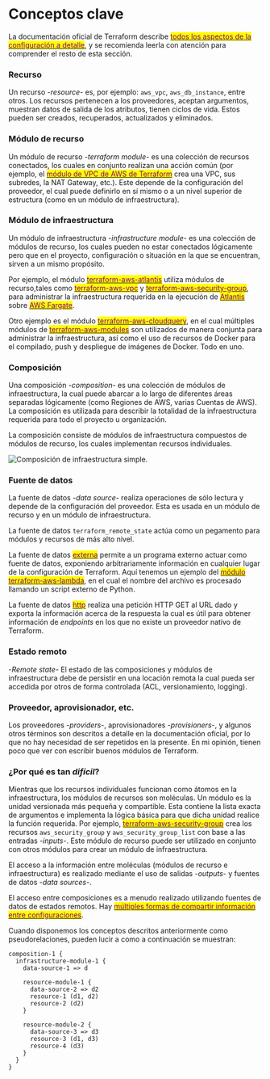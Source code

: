# Conceptos clave

La documentación oficial de Terraform describe <mark style="color:purple;"></mark> [<mark style="color:purple;">todos los aspectos de la configuración a detalle</mark>](https://www.terraform.io/language), y se recomienda leerla con atención para comprender el resto de esta sección.

### Recurso&#x20;

Un recurso -_resource_- es, por ejemplo: `aws_vpc`, `aws_db_instance`, entre otros. Los recursos pertenecen a los proveedores, aceptan argumentos, muestran datos de salida de los atributos, tienen ciclos de vida. Estos pueden ser creados, recuperados, actualizados y eliminados.

### Módulo de recurso

Un módulo de recurso -_terraform module_- es una colección de recursos conectados, los cuales en conjunto realizan una acción común (por ejemplo, el [<mark style="color:purple;">módulo de VPC de AWS de Terraform</mark>](https://github.com/terraform-aws-modules/terraform-aws-vpc/) crea una VPC, sus subredes, la NAT Gateway, etc.). Este depende de la configuración del proveedor, el cual puede definirlo en sí mismo o a un nivel superior de estructura (como en un módulo de infraestructura).

### Módulo de infraestructura

Un módulo de infraestructura -_infrastructure module_- es una colección de módulos de recurso, los cuales pueden no estar conectados lógicamente pero que en el proyecto, configuración o situación en la que se encuentran, sirven a un mismo propósito.

Por ejemplo, el módulo [<mark style="color:purple;">terraform-aws-atlantis</mark>](https://github.com/terraform-aws-modules/terraform-aws-atlantis/) utiliza módulos de recurso,tales como [<mark style="color:purple;">terraform-aws-vpc</mark>](https://github.com/terraform-aws-modules/terraform-aws-vpc/) y <mark style="color:purple;"></mark> [<mark style="color:purple;">terraform-aws-security-group</mark>](https://github.com/terraform-aws-modules/terraform-aws-security-group/), para administrar la infraestructura requerida en la ejecución de <mark style="color:purple;"></mark> [<mark style="color:purple;">Atlantis</mark>](https://www.runatlantis.io) sobre [<mark style="color:purple;">AWS Fargate</mark>](https://aws.amazon.com/es/fargate/).

Otro ejemplo es el módulo [<mark style="color:purple;">terraform-aws-cloudquery</mark>](https://github.com/cloudquery/terraform-aws-cloudquery), en el cual múltiples módulos de <mark style="color:purple;"></mark> [<mark style="color:purple;">terraform-aws-modules</mark>](https://github.com/terraform-aws-modules/) <mark style="color:purple;"></mark> son utilizados de manera conjunta para administrar la infraestructura, así como el uso de recursos de Docker para el compilado, push y despliegue de imágenes de Docker. Todo en uno.

### Composición <a href="#composicion" id="composicion"></a>

Una composición -_composition_- es una colección de módulos de infraestructura, la cual puede abarcar a lo largo de diferentes áreas separadas lógicamente (como Regiones de AWS, varias Cuentas de AWS). La composición es utilizada para describir la totalidad de la infraestructura requerida para todo el proyecto u organización.

La composición consiste de módulos de infraestructura compuestos de módulos de recurso, los cuales implementan recursos individuales.

![Composición de infraestructura simple.](https://www.terraform-best-practices.com/\~/files/v0/b/gitbook-x-prod.appspot.com/o/spaces%2Fe1Mp2scOX6OnQbifCen3%2Fuploads%2F6DQkdvTnhqwFfVx2btjq%2Fcomposition-1.png?alt=media)

### Fuente de datos&#x20;

La fuente de datos -_data source_- realiza operaciones de sólo lectura y depende de la configuración del proveedor. Esta es usada en un módulo de recurso y en un módulo de infraestructura.&#x20;

La fuente de datos `terraform_remote_state` actúa como un pegamento para módulos y recursos de más alto nivel.

La fuente de datos [<mark style="color:purple;">externa</mark>](https://registry.terraform.io/providers/hashicorp/external/latest/docs/data-sources/data\_source) permite a un programa externo actuar como fuente de datos, exponiendo arbitrariamente información en cualquier lugar de la configuración de Terraform. Aquí tenemos un ejemplo del <mark style="color:purple;"></mark> [<mark style="color:purple;">módulo terraform-aws-lambda</mark>](https://github.com/terraform-aws-modules/terraform-aws-lambda/blob/258e82b50adc451f51544a2b57fd1f6f8f4a61e4/package.tf#L5-L7), en el cual el nombre del archivo es procesado llamando un script externo de Python.

La fuente de datos [<mark style="color:purple;">http</mark>](https://registry.terraform.io/providers/hashicorp/http/latest/docs/data-sources/http) realiza una petición HTTP GET al URL dado y exporta la información acerca de la respuesta la cual es útil para obtener información de _endpoints_ en los que no existe un proveedor nativo de Terraform.

### **Estado remoto**

\-_Remote state_- El estado de las composiciones y módulos de infraestructura debe de persistir en una locación remota la cual pueda ser accedida por otros de forma controlada (ACL, versionamiento, logging).

### **Proveedor, aprovisionador, etc.**

Los proveedores -_providers_-, aprovisionadores -_provisioners_-, y algunos otros términos son descritos a detalle en la documentación oficial, por lo que no hay necesidad de ser repetidos en la presente. En mi opinión, tienen poco que ver con escribir buenos módulos de Terraform.

### ¿Por qué es tan _difícil_?

Mientras que los recursos individuales funcionan como átomos en la infraestructura, los módulos de recursos son moléculas. Un módulo es la unidad versionada más pequeña y compartible. Esta contiene la lista exacta de argumentos e implementa la lógica básica para que dicha unidad realice la función requerida. Por ejemplo, <mark style="color:purple;"></mark> [<mark style="color:purple;">terraform-aws-security-group</mark>](https://github.com/terraform-aws-modules/terraform-aws-security-group) crea los recursos `aws_security_group` y `aws_security_group_list` con base a las entradas -_inputs_-. Este módulo de recurso puede ser utilizado en conjunto con otros módulos para crear un módulo de infraestructura.

El acceso a la información entre moléculas (módulos de recurso e infraestructura) es realizado mediante el uso de salidas -_outputs_- y fuentes de datos -_data sources_-.

El acceso entre composiciones es a menudo realizado utilizando fuentes de datos de estados remotos. Hay <mark style="color:purple;"></mark> [<mark style="color:purple;">múltiples formas de compartir información entre configuraciones</mark>](https://www.terraform.io/language/state/remote-state-data#alternative-ways-to-share-data-between-configurations).

Cuando disponemos los conceptos descritos anteriormente como pseudorelaciones, pueden lucir a como a continuación se muestran:

```
composition-1 { 
  infrastructure-module-1 { 
    data-source-1 => d
  
    resource-module-1 {
      data-source-2 => d2
      resource-1 (d1, d2)
      resource-2 (d2)
    }

    resource-module-2 {
      data-source-3 => d3
      resource-3 (d1, d3)
      resource-4 (d3)
    }
  }
}

```
